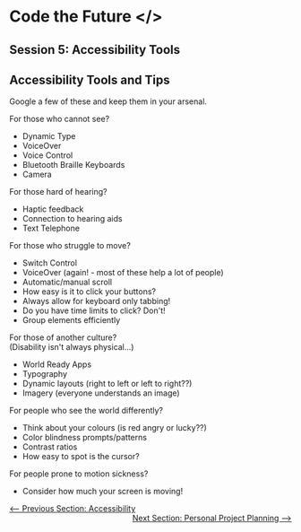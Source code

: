 # Code the Future </>

## Session 5: Accessibility Tools

## Accessibility Tools and Tips

Google a few of these and keep them in your arsenal.

For those who cannot see?

- Dynamic Type
- VoiceOver
- Voice Control
- Bluetooth Braille Keyboards
- Camera

For those hard of hearing?

- Haptic feedback
- Connection to hearing aids
- Text Telephone

For those who struggle to move?

- Switch Control
- VoiceOver (again! - most of these help a lot of people)
- Automatic/manual scroll
- How easy is it to click your buttons?
- Always allow for keyboard only tabbing!
- Do you have time limits to click? Don't!
- Group elements efficiently

For those of another culture?
\
(Disability isn't always physical...)

- World Ready Apps
- Typography
- Dynamic layouts (right to left or left to right??)
- Imagery (everyone understands an image)

For people who see the world differently?

- Think about your colours (is red angry or lucky??)
- Color blindness prompts/patterns
- Contrast ratios
- How easy to spot is the cursor?

For people prone to motion sickness?

- Consider how much your screen is moving!

<div style="width: 100%">
<a href='intro_to_accessibility.md'><-- Previous Section: Accessibility</a>
<div align="right"><a href='project_planning.md'>Next Section: Personal Project Planning --></a></div>
</div>
